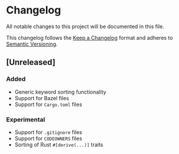 # Changelog
All notable changes to this project will be documented in this file.

This changelog follows the [Keep a Changelog](https://keepachangelog.com/en/1.0.0/) 
format and adheres to [Semantic Versioning](https://semver.org/spec/v2.0.0.html).

## [Unreleased]

### Added
- Generic keyword sorting functionality
- Support for Bazel files
- Support for `Cargo.toml` files

### Experimental
- Support for `.gitignore` files
- Support for `CODEOWNERS` files
- Sorting of Rust `#[derive(...)]` traits
